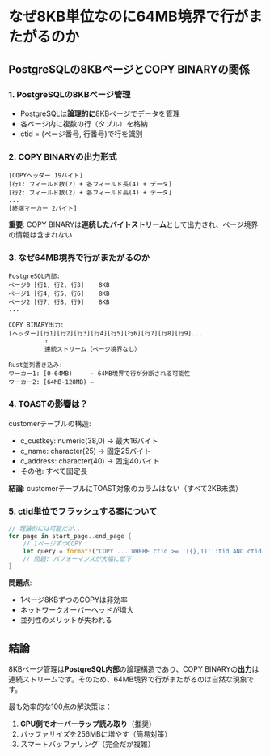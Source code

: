 # なぜ8KB単位なのに64MB境界で行がまたがるのか

## PostgreSQLの8KBページとCOPY BINARYの関係

### 1. PostgreSQLの8KBページ管理
- PostgreSQLは**論理的に**8KBページでデータを管理
- 各ページ内に複数の行（タプル）を格納
- ctid = (ページ番号, 行番号)で行を識別

### 2. COPY BINARYの出力形式
```
[COPYヘッダー 19バイト]
[行1: フィールド数(2) + 各フィールド長(4) + データ]
[行2: フィールド数(2) + 各フィールド長(4) + データ]
...
[終端マーカー 2バイト]
```

**重要**: COPY BINARYは**連続したバイトストリーム**として出力され、ページ境界の情報は含まれない

### 3. なぜ64MB境界で行がまたがるのか

```
PostgreSQL内部:
ページ0 [行1, 行2, 行3]    8KB
ページ1 [行4, 行5, 行6]    8KB
ページ2 [行7, 行8, 行9]    8KB
...

COPY BINARY出力:
[ヘッダー][行1][行2][行3][行4][行5][行6][行7][行8][行9]...
          ↑
          連続ストリーム（ページ境界なし）

Rust並列書き込み:
ワーカー1: [0-64MB)     ← 64MB境界で行が分断される可能性
ワーカー2: [64MB-128MB) ← 
```

### 4. TOASTの影響は？

customerテーブルの構造:
- c_custkey: numeric(38,0) → 最大16バイト
- c_name: character(25) → 固定25バイト
- c_address: character(40) → 固定40バイト
- その他: すべて固定長

**結論**: customerテーブルにTOAST対象のカラムはない（すべて2KB未満）

### 5. ctid単位でフラッシュする案について

```rust
// 理論的には可能だが...
for page in start_page..end_page {
    // 1ページずつCOPY
    let query = format!("COPY ... WHERE ctid >= '({},1)'::tid AND ctid < '({},1)'::tid");
    // 問題: パフォーマンスが大幅に低下
}
```

**問題点**:
- 1ページ8KBずつのCOPYは非効率
- ネットワークオーバーヘッドが増大
- 並列性のメリットが失われる

## 結論

8KBページ管理は**PostgreSQL内部**の論理構造であり、COPY BINARYの**出力**は連続ストリームです。そのため、64MB境界で行がまたがるのは自然な現象です。

最も効率的な100点の解決策は：
1. **GPU側でオーバーラップ読み取り**（推奨）
2. バッファサイズを256MBに増やす（簡易対策）
3. スマートバッファリング（完全だが複雑）